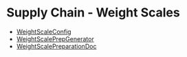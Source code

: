 <div class="ignore-in-full-text-search">

# Supply Chain - Weight Scales
  - [WeightScaleConfig](/modules/supplychain-weight-scale/WeightScaleConfig.md)
  - [WeightScalePrepGenerator](/modules/supplychain-weight-scale/WeightScalePrepGenerator.md)
  - [WeightScalePreparationDoc](/modules/supplychain-weight-scale/WeightScalePreparationDoc.md)

</div>
